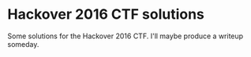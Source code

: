 # Hackover 2016 CTF solutions

Some solutions for the Hackover 2016 CTF. 
I'll maybe produce a writeup someday.
